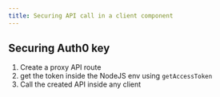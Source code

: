 ```yaml
---
title: Securing API call in a client component
---
```

## Securing Auth0 key

1. Create a proxy API route
2. get the token inside the NodeJS env using `getAccessToken`
3. Call the created API inside any client